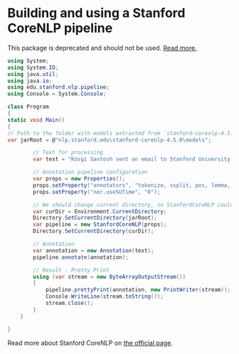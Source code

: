 # Building and using a Stanford CoreNLP pipeline

<Note type="warning">
This package is deprecated and should not be used. <a href="../">Read more.</a>
</Note>

```csharp
using System;
using System.IO;
using java.util;
using java.io;
using edu.stanford.nlp.pipeline;
using Console = System.Console;

class Program
{
static void Main()
{
// Path to the folder with models extracted from `stanford-corenlp-4.5.0-models.jar`
var jarRoot = @"nlp.stanford.edu\stanford-corenlp-4.5.0\models";

        // Text for processing
        var text = "Kosgi Santosh sent an email to Stanford University. He didn't get a reply.";

        // Annotation pipeline configuration
        var props = new Properties();
        props.setProperty("annotators", "tokenize, ssplit, pos, lemma, ner, parse, dcoref");
        props.setProperty("ner.useSUTime", "0");

        // We should change current directory, so StanfordCoreNLP could find all the model files automatically
        var curDir = Environment.CurrentDirectory;
        Directory.SetCurrentDirectory(jarRoot);
        var pipeline = new StanfordCoreNLP(props);
        Directory.SetCurrentDirectory(curDir);

        // Annotation
        var annotation = new Annotation(text);
        pipeline.annotate(annotation);

        // Result - Pretty Print
        using (var stream = new ByteArrayOutputStream())
        {
            pipeline.prettyPrint(annotation, new PrintWriter(stream));
            Console.WriteLine(stream.toString());
            stream.close();
        }
    }

}
```

Read more about Stanford CoreNLP on [the official page](http://www-nlp.stanford.edu/software/corenlp.shtml).
